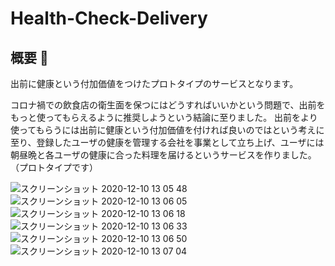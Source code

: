 # Health-Check-Delivery

## 概要 📗
出前に健康という付加価値をつけたプロトタイプのサービスとなります。

コロナ禍での飲食店の衛生面を保つにはどうすればいいかという問題で、出前をもっと使ってもらえるように推奨しようという結論に至りました。
出前をより使ってもらうには出前に健康という付加価値を付ければ良いのではという考えに至り、登録したユーザの健康を管理する会社を事業として立ち上げ、ユーザには朝昼晩と各ユーザの健康に合った料理を届けるというサービスを作りました。（プロトタイプです）



![スクリーンショット 2020-12-10 13 05 48](https://user-images.githubusercontent.com/53991600/101720321-a6313b00-3ae8-11eb-9cd9-833de81509e9.png)
![スクリーンショット 2020-12-10 13 06 05](https://user-images.githubusercontent.com/53991600/101720325-a7fafe80-3ae8-11eb-9dbf-b01173bc8c0f.png)
![スクリーンショット 2020-12-10 13 06 18](https://user-images.githubusercontent.com/53991600/101720330-ac271c00-3ae8-11eb-80da-814ca48be521.png)
![スクリーンショット 2020-12-10 13 06 33](https://user-images.githubusercontent.com/53991600/101720337-ae897600-3ae8-11eb-9ea3-34d66cfdddf6.png)
![スクリーンショット 2020-12-10 13 06 50](https://user-images.githubusercontent.com/53991600/101720334-ad584900-3ae8-11eb-8417-657681317924.png)
![スクリーンショット 2020-12-10 13 07 04](https://user-images.githubusercontent.com/53991600/101720339-afbaa300-3ae8-11eb-846d-561381628a3c.png)
